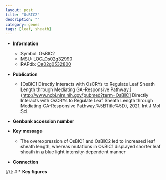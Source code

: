 ```yaml
---
layout: post
title: "OsBIC2"
description: ""
category: genes
tags: [leaf, sheath]
---
```


* **Information**  
    + Symbol: OsBIC2  
    + MSU: [LOC_Os02g32990](http://rice.uga.edu/cgi-bin/ORF_infopage.cgi?orf=LOC_Os02g32990)  
    + RAPdb: [Os02g0532800](http://rapdb.dna.affrc.go.jp/viewer/gbrowse_details/irgsp1?name=Os02g0532800)  

* **Publication**  
    + [OsBIC1 Directly Interacts with OsCRYs to Regulate Leaf Sheath Length through Mediating GA-Responsive Pathway.](http://www.ncbi.nlm.nih.gov/pubmed?term=OsBIC1 Directly Interacts with OsCRYs to Regulate Leaf Sheath Length through Mediating GA-Responsive Pathway.%5BTitle%5D), 2021, Int J Mol Sci.

* **Genbank accession number**  

* **Key message**  
    + The overexpression of OsBIC1 and OsBIC2 led to increased leaf sheath length, whereas mutations in OsBIC1 displayed shorter leaf sheath in a blue light intensity-dependent manner

* **Connection**  

[//]: # * **Key figures**  


